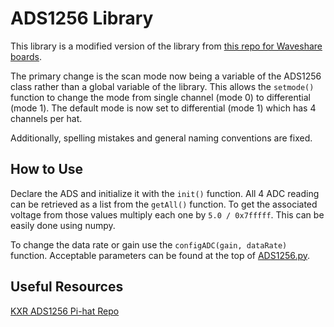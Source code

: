 # ADS1256 Library

This library is a modified version of the library from [this repo for Waveshare boards](https://github.com/waveshareteam/High-Precision-AD-DA-Board/tree/master/RaspberryPI/ADS1256/python3).


The primary change is the scan mode now being a variable of the ADS1256 class rather than a global variable of the library. This allows the `setmode()` function to change the mode from single channel (mode 0) to differential (mode 1). The default mode is now set to differential (mode 1) which has 4 channels per hat.

Additionally, spelling mistakes and general naming conventions are fixed.

## How to Use

Declare the ADS and initialize it with the `init()` function. All 4 ADC reading can be retrieved as a list from the `getAll()` function. To get the associated voltage from those values multiply each one by `5.0 / 0x7fffff`. This can be easily done using numpy.

To change the data rate or gain use the `configADC(gain, dataRate)` function. Acceptable parameters can be found at the top of [ADS1256.py](/ADS1256.py).

## Useful Resources

[KXR ADS1256 Pi-hat Repo](https://github.com/KXR-UCF/ADS1256-Pi-Hat/)